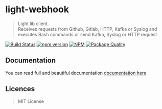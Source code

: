 # light-webhook

> Light lib client.  
> Receives requests from Github, Gitlab, HTTP, Kafka or Syslog and executes Bash commands or send Kafka, Syslog or HTTP request

[![Build Status](https://travis-ci.org/rpenco/light-webhook.svg?branch=master)](https://travis-ci.org/rpenco/light-webhook)
[![npm version](https://badge.fury.io/js/light-webhook.svg)](https://badge.fury.io/js/light-webhook) 
[![NPM](https://img.shields.io/npm/dt/light-webhook.svg)](https://npmjs.org/package/light-webhook) 
[![Package Quality](https://npm.packagequality.com/shield/light-webhook.png)](https://packagequality.com/#?package=light-webhook) 


## Documentation

You can read full and beautiful documentation [documentation here](https://rpenco.github.io/light-webhook/)

## Licences

> MIT License
